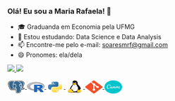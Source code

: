 ### Olá! Eu sou a Maria Rafaela! 👋

- 🎓 Graduanda em Economia pela UFMG
- 🌱 Estou estudando: Data Science e Data Analysis
- 📫 Encontre-me pelo e-mail: soaresmrf@gmail.com
- 😄 Pronomes: ela/dela

<div align="left">
  <a href="https://github.com/mrfsoares">
  <img height="140em" src="https://github-readme-stats.vercel.app/api?username=mrfsoares&show_icons=true&theme=dracula&include_all_commits=true&count_private=true"/>
  <img height="140em" src="https://github-readme-stats.vercel.app/api/top-langs/?username=mrfsoares&layout=compact&langs_count=7&theme=dracula&count_private=true"/>
</div>
</div>
<div style="display: inline_block"><br>
  <img align="center" alt="Rafa-React" height="30" width="40" src="https://raw.githubusercontent.com/devicons/devicon/master/icons/postgresql/postgresql-original.svg">
  <img align="center" alt="Rafa-CSS" height="30" width="40" src="https://raw.githubusercontent.com/devicons/devicon/master/icons/r/r-original.svg">
  <img align="center" alt="Rafa-Python" height="30" width="40" src="https://raw.githubusercontent.com/devicons/devicon/master/icons/python/python-original.svg">
  <img align="center" alt="Rafa-Csharp" height="30" width="40" src="https://raw.githubusercontent.com/devicons/devicon/master/icons/linux/linux-original.svg">
  <img align="center" alt="Rafa-Csharp" height="30" width="40" src="https://raw.githubusercontent.com/devicons/devicon/master/icons/git/git-original.svg">
  <img align="center" alt="Rafa-Csharp" height="30" width="40" src="https://raw.githubusercontent.com/devicons/devicon/master/icons/canva/canva-original.svg">
</div>

